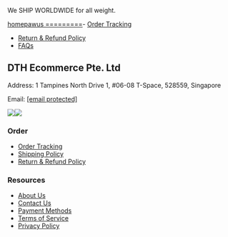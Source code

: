 We SHIP WORLDWIDE for all weight.

[homepawus
=========](/)- [Order Tracking](/order-tracking)
- [Return & Refund Policy](/refund_returns)
- [FAQs](/contact)

DTH Ecommerce Pte. Ltd
----------------------

Address: 1 Tampines North Drive 1, #06-08 T-Space, 528559, Singapore

Email: [[email protected]](/cdn-cgi/l/email-protection#74070104041b06003410001c59070104041b06005a171b19)

![](/_next/image?url=%2F_next%2Fstatic%2Fmedia%2Fpaypal.e282e2df.webp&w=128&q=75)![](/_next/image?url=%2F_next%2Fstatic%2Fmedia%2Fvisa_master.033c25d8.webp&w=640&q=75)

### Order

* [Order Tracking](/order-tracking)
* [Shipping Policy](/shipping-policy)
* [Return & Refund Policy](/refund_returns)

### Resources

* [About Us](/about-us)
* [Contact Us](/contact)
* [Payment Methods](/payment-methods)
* [Terms of Service](/terms-of-service)
* [Privacy Policy](/privacy-policy)